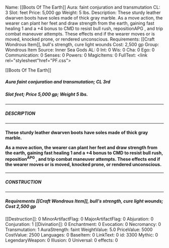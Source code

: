Name: [[Boots Of The Earth]]
Aura: faint conjuration and transmutation
CL: 3
Slot: feet
Price: 5,000 gp
Weight: 5 lbs.
Description: These sturdy leather dwarven boots have soles made of thick gray marble. As a move action, the wearer can plant her feet and draw strength from the earth, gaining fast healing 1 and a +4 bonus to CMD to resist bull rush, repositionAPG , and trip combat maneuver attempts. These effects end if the wearer moves or is moved, knocked prone, or rendered unconscious.
Requirements: [[Craft Wondrous Item]], bull's strength, cure light wounds
Cost: 2,500 gp
Group: Wondrous Item
Source: Inner Sea Gods
AL: 0
Int: 0
Wis: 0
Cha: 0
Ego: 0
Communication: 0
Senses: 0
Powers: 0
MagicItems: 0
FullText: <link rel="stylesheet"href="PF.css"><div class="heading"><p class="alignleft">[[Boots Of The Earth]]</p><div style="clear: both;"></div></div><div><h5><b>Aura </b>faint conjuration and transmutation; <b>CL </b>3rd</h5><h5><b>Slot </b>feet; <b>Price </b>5,000 gp; <b>Weight </b>5 lbs.</h5></div><hr/><div><h5><b>DESCRIPTION</b></h5></div><hr/><div><h4><p>These sturdy leather dwarven boots have soles made of thick gray marble.</p><p>As a move action, the wearer can plant her feet and draw strength from the earth, gaining fast healing 1 and a +4 bonus to CMD to resist bull rush, reposition<sup>APG</sup> , and trip combat maneuver attempts. These effects end if the wearer moves or is moved, knocked prone, or rendered unconscious.</p></h4></div><hr/><div><h5><b>CONSTRUCTION</b></h5></div><hr/><div><h5><b>Requirements </b>[[Craft Wondrous Item]], <i>bull's strength</i>, <i>cure light wounds</i>; <b>Cost </b>2,500 gp</h5></div>
[[Destruction]]: 0
MinorArtifactFlag: 0
MajorArtifactFlag: 0
Abjuration: 0
Conjuration: 1
[[Divination]]: 0
Enchantment: 0
Evocation: 0
Necromancy: 0
Transmutation: 1
AuraStrength: faint
WeightValue: 5.0
PriceValue: 5000
CostValue: 2500
Languages: 0
BaseItem: 0
LinkText: 0
id: 3300
Mythic: 0
LegendaryWeapon: 0
Illusion: 0
Universal: 0
effects: 0
